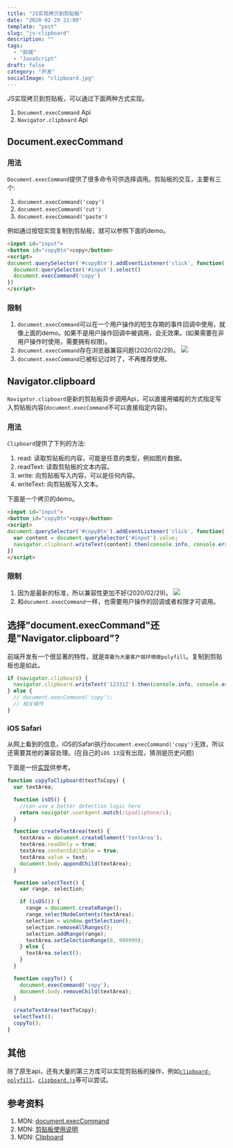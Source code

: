 ```yaml
---
title: "JS实现拷贝到剪贴板"
date: "2020-02-29 22:00"
template: "post"
slug: "js-clipboard"
description: ""
tags:
  - "前端"
  - "JavaScript"
draft: false
category: "开发"
socialImage: "clipboard.jpg"
---
```


JS实现拷贝到剪贴板，可以通过下面两种方式实现。
1. `Document.execCommand` Api
1. `Navigator.clipboard` Api

## Document.execCommand

### 用法

`Document.execCommand`提供了很多命令可供选择调用。剪贴板的交互，主要有三个:

1. `document.execCommand('copy')`
1. `document.execCommand('cut')`
1. `document.execCommand('paste')`

例如通过按钮实现复制到剪贴板，就可以参照下面的demo。

```html
<input id="input">
<button id="copyBtn">copy</button>
<script>
document.querySelector('#copyBtn').addEventListener('click', function() {
  document.querySelector('#input').select()
  document.execCommand('copy')
})
</script>
```

### 限制

1. `document.execCommand`可以在一个用户操作的短生存期的事件回调中使用，就像上面的demo。如果不是用户操作回调中被调用，会无效果。(如果需要在非用户操作时使用，需要拥有权限)。
1. `document.execCommand`存在浏览器兼容问题(2020/02/29)。
    ![](document-execCommand-compatibility.jpg)
1. `document.execCommand`已被标记过时了，不再推荐使用。

## Navigator.clipboard

`Navigator.clipboard`是新的剪贴板异步调用Api，可以直接用编程的方式指定写入剪贴板内容(`document.execCommand`不可以直接指定内容)。

### 用法

`Clipboard`提供了下列的方法:

1. read: 读取剪贴板的内容，可能是任意的类型，例如图片数据。
1. readText: 读取剪贴板的文本内容。
1. write: 向剪贴板写入内容，可以是任何内容。
1. writeText: 向剪贴板写入文本。

下面是一个拷贝的demo。

```html
<input id="input">
<button id="copyBtn">copy</button>
<script>
document.querySelector('#copyBtn').addEventListener('click', function() {
  var content = document.querySelector('#input').value;
  navigator.clipboard.writeText(content).then(console.info, console.error);
})
</script>
```

### 限制

1. 因为是最新的标准，所以兼容性更加不好(2020/02/29)。
    ![](clipboard-api-compatibility.jpg)
1. 和`document.execCommand`一样，也需要用户操作的回调或者权限才可调用。

## 选择"document.execCommand"还是"Navigator.clipboard"?

前端开发有一个很显著的特性，就是`需要为大量客户端环境做polyfill`。复制到剪贴板也是如此。

```js
if (navigator.clipboard) {
  navigator.clipboard.writeText('123312').then(console.info, console.error)
} else {
  // document.execCommand('copy');
  // 相关操作
}
```

### iOS Safari

从网上看到的信息，iOS的Safari执行`document.execCommand('copy')`无效，所以还需要其他的兼容处理。(在自己的`iOS 13`没有出现，猜测是历史问题)

下面是一份[实现](https://josephkhan.me/javascript-copy-clipboard-safari/)供参考。

```js
function copyToClipboard(textToCopy) {
  var textArea;

  function isOS() {
    //can use a better detection logic here
    return navigator.userAgent.match(/ipad|iphone/i);
  }

  function createTextArea(text) {
    textArea = document.createElement('textArea');
    textArea.readOnly = true;
    textArea.contentEditable = true;
    textArea.value = text;
    document.body.appendChild(textArea);
  }

  function selectText() {
    var range, selection;

    if (isOS()) {
      range = document.createRange();
      range.selectNodeContents(textArea);
      selection = window.getSelection();
      selection.removeAllRanges();
      selection.addRange(range);
      textArea.setSelectionRange(0, 999999);
    } else {
      textArea.select();
    }
  }

  function copyTo() {
    document.execCommand('copy');
    document.body.removeChild(textArea);
  }

  createTextArea(textToCopy);
  selectText();
  copyTo();
}
```

## 其他

除了原生api，还有大量的第三方库可以实现剪贴板的操作，例如[`clipboard-polyfill`](https://github.com/lgarron/clipboard-polyfill)、[`clipboard.js`](https://github.com/zenorocha/clipboard.js/)等可以尝试。

## 参考资料

1. MDN: [document.execCommand](https://developer.mozilla.org/en-US/docs/Web/API/Document/execCommand)
1. MDN: [剪贴板使用说明](https://developer.mozilla.org/en-US/docs/Mozilla/Add-ons/WebExtensions/Interact_with_the_clipboard)
1. MDN: [Clipboard](https://developer.mozilla.org/en-US/docs/Web/API/Clipboard)
